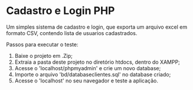 # Cadastro e Login PHP
Um simples sistema de cadastro e login, que exporta um arquivo excel em formato CSV, contendo lista de usuarios cadastrados.

Passos para executar o teste: 
1. Baixe o projeto em .Zip;
2. Extraia a pasta deste projeto no diretório htdocs, dentro do XAMPP;
3. Acesse o 'localhost/phpmyadmin' e crie um novo database;
4. Importe o arquivo 'bd/databaseclientes.sql' no database criado;
5. Acesse o 'localhost' no seu navegador e teste a aplicação.
